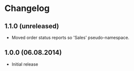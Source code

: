 Changelog
=========

1.1.0 (unreleased)
-----
* Moved order status reports so 'Sales' pseudo-namespace.

1.0.0 (06.08.2014)
-----
* Initial release
